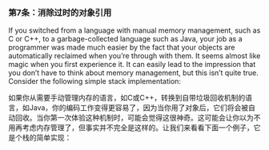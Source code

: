 ### 第7条：消除过时的对象引用

If you switched from a language with manual memory management, such as C or C++, to a garbage-collected language such as Java, your job as a programmer was made much easier by the fact that your objects are automatically reclaimed when you’re through with them. It seems almost like magic when you first experience it. It can easily lead to the impression that you don’t have to think about memory management, but this isn’t quite true. Consider the following simple stack implementation:

如果你从需要手动管理内存的语言，如C或C++，转换到自带垃圾回收机制的语言，如Java，你的编码工作变得更容易了，因为当你用了对象后，它们将会被自动回收。当你第一次体验这种机制时，可能会觉得这很神奇。这可能会让你以为不用再考虑内存管理了，但事实并不完全是这样的。让我们来看看下面一个例子，它是个栈的简单实现：




